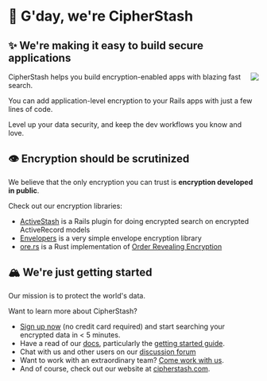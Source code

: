 # 👋 G'day, we're CipherStash

## ✨ We're making it easy to build secure applications

<img align="right" src="https://avatars.githubusercontent.com/u/66902246?s=300&v=4">

CipherStash helps you build encryption-enabled apps with blazing fast search.

You can add application-level encryption to your Rails apps with just a few lines of code.

Level up your data security, and keep the dev workflows you know and love.

## 👁 Encryption should be scrutinized

We believe that the only encryption you can trust is **encryption developed in public**.

Check out our encryption libraries:

- [ActiveStash](https://github.com/cipherstash/activestash) is a Rails plugin for doing encrypted search on encrypted ActiveRecord models
- [Envelopers](https://github.com/cipherstash/envelopers) is a very simple envelope encryption library
- [ore.rs](https://github.com/cipherstash/ore.rs) is a Rust implementation of [Order Revealing Encryption](https://cipherstash.com/how-it-works)

## 🏔️ We're just getting started 

Our mission is to protect the world's data.

Want to learn more about CipherStash? 

* [Sign up now](https://cipherstash.com/signup) (no credit card required) and start searching your encrypted data in < 5 minutes. 
* Have a read of our [docs](https://docs.cipherstash.com), particularly the [getting started guide](https://docs.cipherstash.com/tutorials/getting-started/).
* Chat with us and other users on our [discussion forum](https://discuss.cipherstash.com)
* Want to work with an extraordinary team? [Come work with us](https://cipherstash.com/careers).
* And of course, check out our website at [cipherstash.com](https://cipherstash.com).
